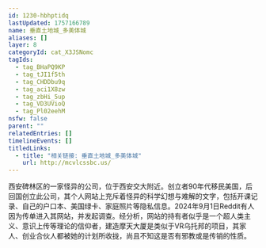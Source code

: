 ```yaml
---
id: 1230-hbhptidq
lastUpdated: 1757166789
name: 垂直土地城_多美体城
aliases: []
layer: 8
categoryId: cat_X3JSNomc
tagIds:
  - tag_BHaPQ9KP
  - tag_tJI1f5th
  - tag_CHDDbu9q
  - tag_aci1X8zw
  - tag_zbHi_5up
  - tag_VD3UVioQ
  - tag_Pl02eehM
nsfw: false
parent: ""
relatedEntries: []
timelineEvents: []
titledLinks:
  - title: "相关链接: 垂直土地城_多美体城"
    url: http://mcvlcssbc.us/
---
```


西安碑林区的一家怪异的公司，位于西安交大附近。创立者90年代移民美国，后回国创立此公司，其个人网站上充斥着怪异的科学幻想与难解的文字，包括开课记录、自己的户口本、美国绿卡、家庭照片等隐私信息。2024年9月1日Reddit有人因为传单进入其网站，并发起调查。经分析，网站的持有者似乎是一个超人类主义、意识上传等理论的信仰者，建造摩天大厦是类似于VR乌托邦的项目，其家人、创业合伙人都被她的计划所收拢，尚且不知这是否有邪教或是传销的性质。
